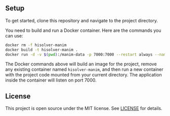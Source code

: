 
## Setup

To get started, clone this repository and navigate to the project directory.

You need to build and run a Docker container. Here are the commands you can use:

```bash
docker rm -f hisolver-manim
docker build -t hisolver-manim .
docker run -d -v $(pwd):/manim-data -p 7000:7000 --restart always --name hisolver-manim hisolver-manim
```

The Docker commands above will build an image for the project, remove any existing container named `hisolver-manim`, and then run a new container with the project code mounted from your current directory. The application inside the container will listen on port 7000. 

## License

This project is open source under the MIT license. See [LICENSE](LICENSE) for details.

